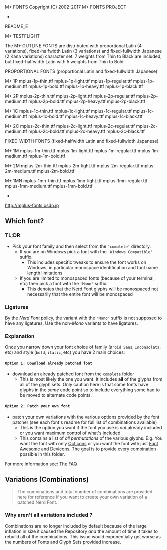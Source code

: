 M+ FONTS                                Copyright (C) 2002-2017 M+ FONTS PROJECT

-

README_E




M+ TESTFLIGHT

The M+ OUTLINE FONTS are distributed with proportional Latin (4 variations), fixed-halfwidth Latin (3 variations) and fixed-fullwidth Japanese (2 Kana variations) character set. 7 weights from Thin to Black are included, but fixed-halfwidth Latin with 5 weights from Thin to Bold.


PROPORTIONAL FONTS (proportional Latin and fixed-fullwidth Japanese)

M+ 1P     mplus-1p-thin.ttf
          mplus-1p-light.ttf
          mplus-1p-regular.ttf
          mplus-1p-medium.ttf
          mplus-1p-bold.ttf
          mplus-1p-heavy.ttf
          mplus-1p-black.ttf
          
M+ 2P     mplus-2p-thin.ttf
          mplus-2p-light.ttf
          mplus-2p-regular.ttf
          mplus-2p-medium.ttf
          mplus-2p-bold.ttf
          mplus-2p-heavy.ttf
          mplus-2p-black.ttf
          
M+ 1C     mplus-1c-thin.ttf
          mplus-1c-light.ttf
          mplus-1c-regular.ttf
          mplus-1c-medium.ttf
          mplus-1c-bold.ttf
          mplus-1c-heavy.ttf
          mplus-1c-black.ttf
          
M+ 2C     mplus-2c-thin.ttf
          mplus-2c-light.ttf
          mplus-2c-regular.ttf
          mplus-2c-medium.ttf
          mplus-2c-bold.ttf
          mplus-2c-heavy.ttf
          mplus-2c-black.ttf


FIXED-WIDTH FONTS (fixed-halfwidth Latin and fixed-fullwidth Japanese)

M+ 1M     mplus-1m-thin.ttf
          mplus-1m-light.ttf
          mplus-1m-regular.ttf
          mplus-1m-medium.ttf
          mplus-1m-bold.ttf
          
M+ 2M     mplus-2m-thin.ttf
          mplus-2m-light.ttf
          mplus-2m-regular.ttf
          mplus-2m-medium.ttf
          mplus-2m-bold.ttf

M+ 1MN    mplus-1mn-thin.ttf
          mplus-1mn-light.ttf
          mplus-1mn-regular.ttf
          mplus-1mn-medium.ttf
          mplus-1mn-bold.ttf

          


-

http://mplus-fonts.osdn.jp

## Which font?

### TL;DR

* Pick your font family and then select from the `'complete'` directory.
  * If you are on Windows pick a font with the `'Windows Compatible'` suffix.
    * This includes specific tweaks to ensure the font works on Windows, in particular monospace identification and font name length limitations
  * If you are limited to monospaced fonts (because of your terminal, etc) then pick a font with the `'Mono'` suffix.
    * This denotes that the Nerd Font glyphs will be monospaced not necessarily that the entire font will be monospaced

### Ligatures

By the *Nerd Font* policy, the variant with the `'Mono'` suffix is not supposed to have any ligatures.
Use the non-*Mono* variants to have ligatures.

### Explanation

Once you narrow down your font choice of family (`Droid Sans`, `Inconsolata`, etc) and style (`bold`, `italic`, etc) you have 2 main choices:

#### `Option 1: Download already patched font`

 * download an already patched font from the `complete` folder
   * This is most likely the one you want. It includes **all** of the glyphs from all of the glyph sets. Only caution here is that some fonts have glyphs in the _same_ code point so to include everything some had to be moved to alternate code points.

#### `Option 2: Patch your own font`

 * patch your own variations with the various options provided by the font patcher (see each font's readme for full list of combinations available)
   * This is the option you want if the font you use is _not_ already included or you want maximum control of what's included
   * This contains a list of _all permutations_ of the various glyphs. E.g. You want the font with only [Octicons][octicons] or you want the font with just [Font Awesome][font-awesome] and [Devicons][vorillaz-devicons]. The goal is to provide every combination possible in this folder.


For more information see: [The FAQ](https://github.com/ryanoasis/nerd-fonts/wiki/FAQ-and-Troubleshooting#which-font)


[vim-devicons]:https://github.com/ryanoasis/vim-devicons
[vorillaz-devicons]:https://vorillaz.github.io/devicons/
[font-awesome]:https://github.com/FortAwesome/Font-Awesome
[octicons]:https://github.com/primer/octicons
[gabrielelana-pomicons]:https://github.com/gabrielelana/pomicons
[Seti-UI]:https://atom.io/themes/seti-ui
[ryanoasis-powerline-extra-symbols]:https://github.com/ryanoasis/powerline-extra-symbols
[SIL-RFN]:http://scripts.sil.org/cms/scripts/page.php?item_id=OFL_web_fonts_and_RFNs#14cbfd4a


## Variations (Combinations)

> The combinations and total number of combinations are provided here for reference if you want to create your own variation of a patched Nerd Font.

### Why aren't all variations included ?

Combinations are no longer included by default because of the large inflation in size it caused the Repository _and_ the amount of time it takes to rebuild all of the combinations. This issue would exponentially get worse as the numbers of Fonts and Glyph Sets provided increase.


